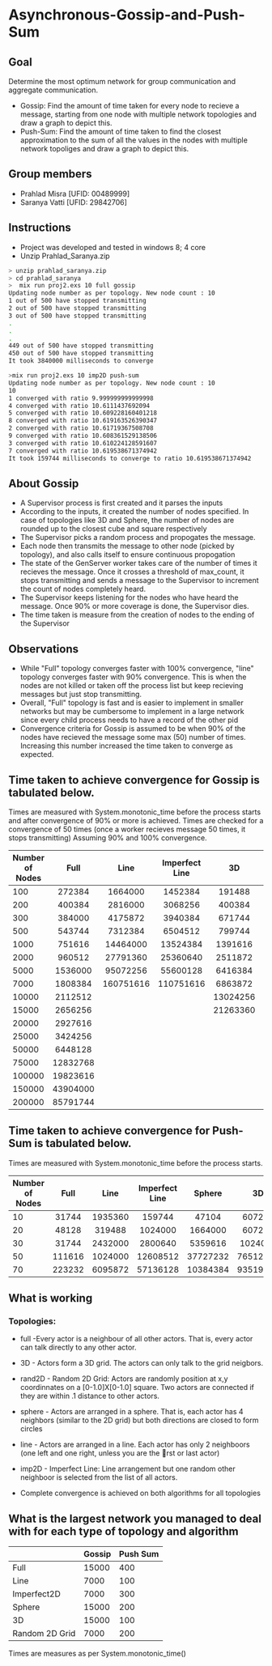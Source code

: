 # Asynchronous-Gossip-and-Push-Sum

## Goal
Determine the most optimum network for group communication and aggregate communication.
* Gossip: Find the amount of time taken for every node to recieve a message, starting from one node with multiple network topologies and draw a graph to depict this.
* Push-Sum: Find the amount of time taken to find the closest approximation to the sum of all the values in the nodes with multiple network topoliges and draw a graph to depict this.

## Group members

* Prahlad Misra [UFID: 00489999]
* Saranya Vatti [UFID: 29842706]

## Instructions

* Project was developed and tested in windows 8; 4 core
* Unzip Prahlad_Saranya.zip 

```sh
> unzip prahlad_saranya.zip
> cd prahlad_saranya
>  mix run proj2.exs 10 full gossip
Updating node number as per topology. New node count : 10
1 out of 500 have stopped transmitting
2 out of 500 have stopped transmitting
3 out of 500 have stopped transmitting
.
.
.
449 out of 500 have stopped transmitting
450 out of 500 have stopped transmitting
It took 3840000 milliseconds to converge

>mix run proj2.exs 10 imp2D push-sum
Updating node number as per topology. New node count : 10
10
1 converged with ratio 9.999999999999998
4 converged with ratio 10.6111437692094
5 converged with ratio 10.609228160401218
8 converged with ratio 10.619163526390347
2 converged with ratio 10.61719367508708
9 converged with ratio 10.608361529138506
3 converged with ratio 10.610224128591607
7 converged with ratio 10.619538671374942
It took 159744 milliseconds to converge to ratio 10.619538671374942
```

## About Gossip

* A Supervisor process is first created and it parses the inputs
* According to the inputs, it created the number of nodes specified. In case of topologies like 3D and Sphere, the number of nodes are rounded up to the closest cube and square respectively
* The Supervisor picks a random process and propogates the message.
* Each node then transmits the message to other node (picked by topology), and also calls itself to ensure continuous propogation
* The state of the GenServer worker takes care of the number of times it recieves the message. Once it crosses a threshold of max_count, it stops transmitting and sends a message to the Supervisor to increment the count of nodes completely heard.
* The Supervisor keeps listening for the nodes who have heard the message. Once 90% or more coverage is done, the Supervisor dies.
* The time taken is measure from the creation of nodes to the ending of the Supervisor

## Observations

* While "Full" topology converges faster with 100% convergence, "line" topology converges faster with 90% convergence. This is when the nodes are not killed or taken off the process list but keep recieving messages but just stop transmitting.
* Overall, "Full" topology is fast and is easier to implement in smaller networks but may be cumbersome to implement in a large network since every child process needs to have a record of the other pid
* Convergence criteria for Gossip is assumed to be when 90% of the nodes have recieved the message some max (50) number of times. Increasing this number increased the time taken to converge as expected.

## Time taken to achieve convergence for Gossip is tabulated below.

Times are measured with System.monotonic_time before the process starts and after convergence of 90% or more is achieved.
Times are checked for a convergence of 50 times (once a worker recieves message 50 times, it stops transmitting)
Assuming 90% and 100% convergence.

| Number of Nodes  |     Full      |     Line      | Imperfect Line |     3D        |     Sphere    |Random 2D Grid |
| ---------------- |:-------------:|:-------------:|:--------------:|:-------------:|:-------------:|:-------------:|
|      100         |    272384     |    1664000    |    1452384     |    191488     |    47104      |    31744      |
|      200         |    400384     |    2816000    |    3068256     |    400384     |    303104     |    128000     |
|      300         |    384000     |    4175872    |    3940384     |    671744     |    527360     |    240640     |
|      500         |    543744     |    7312384    |    6504512     |    799744     |    655360     |    896000     |
|     1000         |    751616     |    14464000   |   13524384     |    1391616    |    1392640    |    3152896    |
|     2000         |    960512     |    27791360   |   25360640     |    2511872    |    1375232    |    17551360   |
|     5000         |   1536000     |    95072256   |   55600128     |    6416384    |    6335488    |    28383232   |
|     7000         |   1808384     |   160751616   |  110751616     |    6863872    |    14783488   |    53312512   |
|     10000        |   2112512     |               |                |    13024256   |    13680640   |               |
|     15000        |   2656256     |               |                |    21263360   |    20960256   |               |
|     20000        |   2927616     |               |                |               |               |               |
|     25000        |   3424256     |               |                |               |               |               |
|     50000        |   6448128     |               |                |               |               |               |
|     75000        |  12832768     |               |                |               |               |               |
|    100000        |  19823616     |               |                |               |               |               |
|    150000        |  43904000     |               |                |               |               |               |
|    200000        |  85791744     |               |                |               |               |               |



## Time taken to achieve convergence for Push-Sum is tabulated below.

Times are measured with System.monotonic_time before the process starts. 

| Number of Nodes  |     Full      |     Line      | Imperfect Line |     Sphere    |     3D        |Random 2D Grid |
| ---------------- |:-------------:|:-------------:|:--------------:|:-------------:|:-------------:|:-------------:|
|      10          |     31744     |    1935360    |    159744      |    47104      |     607232    |      32104    |
|      20          |     48128     |    319488     |    1024000     |    1664000    |     607232    |    1454000    |
|      30          |     31744     |    2432000    |    2800640     |    5359616    |    1024000    |    5844616    |
|      50          |     111616    |    1024000    |    12608512    |    37727232   |    76512512   |    3734232    |
|      70          |     223232    |    6095872    |    57136128    |    10384384   |    93519872   |    10764384   |


## What is working

### Topologies:

* full -Every actor is a neighbour of all other actors. That is, every actor can talk directly to any other actor.
* 3D - Actors form a 3D grid. The actors can only talk to the grid neigbors.
* rand2D - Random 2D Grid: Actors are randomly position at x,y coordinnates on a [0-1.0]X[0-1.0] square. Two actors are connected if they are within .1 distance to other actors.
* sphere - Actors are arranged in a sphere. That is, each actor has 4 neighbors (similar to the 2D grid) but both directions are closed to form circles
* line - Actors are arranged in a line. Each actor has only 2 neighboors (one left and one right, unless you are the rst or last actor)
* imp2D - Imperfect Line: Line arrangement but one random other neighboor is selected from the list of all actors.

* Complete convergence is achieved on both algorithms for all topologies 

## What is the largest network you managed to deal with for each type of topology and algorithm

|                  |       Gossip     |      Push Sum    |  
| ---------------- | ---------------- | ---------------- |
|      Full        |       15000      |      400         |
|      Line        |        7000      |      100         |
|  Imperfect2D     |        7000      |      300         |
|     Sphere       |       15000      |      200         |
|     3D           |       15000      |      100         |
| Random 2D Grid   |        7000      |      200         |


Times are measures as per System.monotonic_time()
